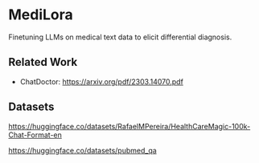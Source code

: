 # MediLora

Finetuning LLMs on medical text data to elicit differential diagnosis.

## Related Work

* ChatDoctor: https://arxiv.org/pdf/2303.14070.pdf


## Datasets

https://huggingface.co/datasets/RafaelMPereira/HealthCareMagic-100k-Chat-Format-en

https://huggingface.co/datasets/pubmed_qa
